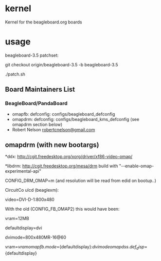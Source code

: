 kernel
======

Kernel for the beagleboard.org boards

usage
======

beagleboard-3.5 patchset:

git checkout origin/beagleboard-3.5 -b beagleboard-3.5

./patch.sh

Board Maintainers List
---------------------

### BeagleBoard/PandaBoard

* omapfb: defconfig: configs/beagleboard_defconfig
* omapdrm: defconfig: configs/beagleboard_kms_defconfig (see omapdrm section below)
* Robert Nelson <robertcnelson@gmail.com>

omapdrm (with new bootargs)
---------------------
*ddx: http://cgit.freedesktop.org/xorg/driver/xf86-video-omap/

*libdrm: http://cgit.freedesktop.org/mesa/drm build with "--enable-omap-experimental-api"

CONFIG_DRM_OMAP=m (and resolution will be read from edid on bootup..)

CircuitCo ulcd (beaglexm):

video=DVI-D-1:800x480

With the old (CONFIG_FB_OMAP2) this would have been:

vram=12MB

defaultdisplay=dvi

dvimode=800x480MR-16@60

vram=${vram} omapfb.mode=${defaultdisplay}:${dvimode} omapdss.def_disp=${defaultdisplay}

